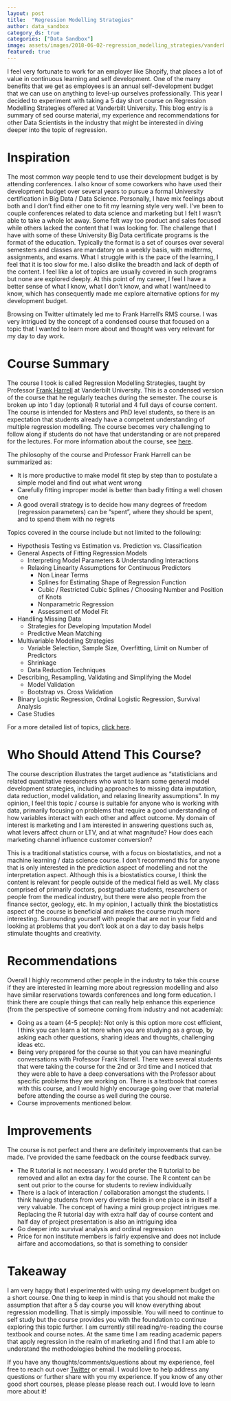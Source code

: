 ```yaml
---
layout: post
title:  "Regression Modelling Strategies"
author: data_sandbox
category_ds: true
categories: ["Data Sandbox"]
image: assets/images/2018-06-02-regression_modelling_strategies/vanderbilt_university.jpg
featured: true
---
```


I feel very fortunate to work for an employer like Shopify, that places a lot of value in continuous learning and self development. One of the many benefits that we get as employees is an annual self-development budget that we can use on anything to level-up ourselves professionally. This year I decided to experiment with taking a 5 day short course on Regression Modelling Strategies offered at Vanderbilt University. This blog entry is a summary of sed course material, my experience and recommendations for other Data Scientists in the industry that might be interested in diving deeper into the topic of regression. 

# Inspiration

The most common way people tend to use their development budget is by attending conferences. I also know of some coworkers who have used their development budget over several years to pursue a formal University certification in Big Data / Data Science. Personally, I have mix feelings about both and I don’t find either one to fit my learning style very well. I’ve been to couple conferences related to data science and marketing but I felt I wasn’t able to take a whole lot away. Some felt way too product and sales focused while others lacked the content that I was looking for. The challenge that I have with some of these University Big Data certificate programs is the format of the education. Typically the format is a set of courses over several semesters and classes are mandatory on a weekly basis, with midterms, assignments, and exams. What I struggle with is the pace of the learning, I feel that it is too slow for me. I also dislike the breadth and lack of depth of the content. I feel like a lot of topics are usually covered in such programs but none are explored deeply. At this point of my career, I feel I have a better sense of what I know, what I don’t know, and what I want/need to know, which has consequently made me explore alternative options for my development budget.

Browsing on Twitter ultimately led me to Frank Harrell’s RMS course. I was very intrigued by the concept of a condensed course that focused on a topic that I wanted to learn more about and thought was very relevant for my day to day work.

# Course Summary

The course I took is called Regression Modelling Strategies, taught by Professor [Frank Harrell](https://twitter.com/f2harrell?lang=en) at Vanderbilt University. This is a condensed version of the course that he regularly teaches during the semester. The course is broken up into 1 day (optional) R tutorial and 4 full days of course content. The course is intended for Masters and PhD level students, so there is an expectation that students already have a competent understanding of multiple regression modelling. The course becomes very challenging to follow along if students do not have that understanding or are not prepared for the lectures. For more information about the course, see [here](http://biostat.mc.vanderbilt.edu/wiki/Main/RmS).

The philosophy of the course and Professor Frank Harrell can be summarized as:
* It is more productive to make model fit step by step than to postulate a simple model and find out what went wrong
* Carefully fitting improper model is better than badly fitting a well chosen one
* A good overall strategy is to decide how many degrees of freedom (regression parameters) can be “spent”, where they should be spent, and to spend them with no regrets

Topics covered in the course include but not limited to the following:

* Hypothesis Testing vs Estimation vs. Prediction vs. Classification
* General Aspects of Fitting Regression Models
  * Interpreting Model Parameters & Understanding Interactions
  * Relaxing Linearity Assumptions for Continuous Predictors
    * Non Linear Terms
    * Splines for Estimating Shape of Regression Function
    * Cubic / Restricted Cubic Splines / Choosing Number and Position of Knots
    * Nonparametric Regression
    * Assessment of Model Fit
* Handling Missing Data
  * Strategies for Developing Imputation Model
  * Predictive Mean Matching
* Multivariable Modelling Strategies
  * Variable Selection, Sample Size, Overfitting, Limit on Number of Predictors
  * Shrinkage
  * Data Reduction Techniques
* Describing, Resampling, Validating and Simplifying the Model
  * Model Validation
  * Bootstrap vs. Cross Validation
* Binary Logistic Regression, Ordinal Logistic Regression, Survival Analysis
* Case Studies 

For a more detailed list of topics, [click here](http://biostat.mc.vanderbilt.edu/wiki/pub/Main/RmS/rmsDescription.pdf).

# Who Should Attend This Course?

The course description illustrates the target audience as “statisticians and related quantitative researchers who want to learn some general model development strategies, including approaches to missing data imputation, data reduction, model validation, and relaxing linearity assumptions”. In my opinion, I feel this topic / course is suitable for anyone who is working with data, primarily focusing on problems that require a good understanding of how variables interact with each other and affect outcome. My domain of interest is marketing and I am interested in answering questions such as, what levers affect churn or LTV, and at what magnitude? How does each marketing channel influence customer conversion?

This is a traditional statistics course, with a focus on biostatistics, and not a machine learning / data science course. I don’t recommend this for anyone that is only interested in the prediction aspect of modelling and not the interpretation aspect. Although this is a biostatistics course, I think the content is relevant for people outside of the medical field as well. My class comprised of primarily doctors, postgraduate students, researchers or people from the medical industry, but there were also people from the finance sector, geology, etc. In my opinion, I actually think the biostatistics aspect of the course is beneficial and makes the course much more interesting. Surrounding yourself with people that are not in your field and looking at problems that you don’t look at on a day to day basis helps stimulate thoughts and creativity. 


# Recommendations 

Overall I highly recommend other people in the industry to take this course if they are interested in learning more about regression modelling and also have similar reservations towards conferences and long form education. I think there are couple things that can really help enhance this experience (from the perspective of someone coming from industry and not academia):

* Going as a team (4-5 people): Not only is this option more cost efficient, I think you can learn a lot more when you are studying as a group, by asking each other questions, sharing ideas and thoughts, challenging ideas etc.
* Being very prepared for the course so that you can have meaningful conversations with Professor Frank Harrell. There were several students that were taking the course for the 2nd or 3rd time and I noticed that they were able to have a deep conversations with the Professor about specific problems they are working on. There is a textbook that comes with this course, and I would highly encourage going over that material before attending the course as well during the course.
* Course improvements mentioned below.

# Improvements

The course is not perfect and there are definitely improvements that can be made. I’ve provided the same feedback on the course feedback survey. 

* The R tutorial is not necessary. I would prefer the R tutorial to be removed and allot an extra day for the course. The R content can be sent out prior to the course for students to review individually
* There is a lack of interaction / collaboration amongst the students. I think having students from very diverse fields in one place is in itself a very valuable. The concept of having a mini group project intrigues me. Replacing the R tutorial day with extra half day of course content and half day of project presentation is also an intriguing idea
* Go deeper into survival analysis and ordinal regression
* Price for non institute members is fairly expensive and does not include airfare and accomodations, so that is something to consider

# Takeaway

I am very happy that I experimented with using my development budget on a short course. One thing to keep in mind is that you should not make the assumption that after a 5 day course you will know everything about regression modelling. That is simply impossible.  You will need to continue to self study but the course provides you with the foundation to continue exploring this topic further. I am currently still reading/re-reading the course textbook and course notes. At the same time I am reading academic papers that apply regression in the realm of marketing and I  find that I am able to understand the methodologies behind the modelling process. 

If you have any thoughts/comments/questions about my experience, feel free to reach out over [Twitter](https://twitter.com/fongmanfong) or email. I would love to help address any questions or further share with you my experience. If you know of any other good short courses, please please please reach out. I would love to learn more about it!
